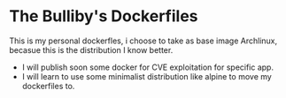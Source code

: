 # The Bulliby's Dockerfiles

This is my personal dockerfles, i choose to take as base image Archlinux, becasue this is the distribution I know better. 

* I will publish soon some docker for CVE exploitation for specific app.
* I will learn to use some minimalist distribution like alpine to move my dockerfiles to.
